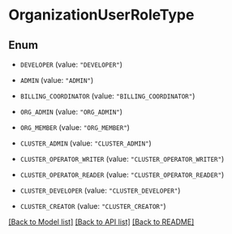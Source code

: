 # OrganizationUserRoleType

## Enum

* `DEVELOPER` (value: `"DEVELOPER"`)

* `ADMIN` (value: `"ADMIN"`)

* `BILLING_COORDINATOR` (value: `"BILLING_COORDINATOR"`)

* `ORG_ADMIN` (value: `"ORG_ADMIN"`)

* `ORG_MEMBER` (value: `"ORG_MEMBER"`)

* `CLUSTER_ADMIN` (value: `"CLUSTER_ADMIN"`)

* `CLUSTER_OPERATOR_WRITER` (value: `"CLUSTER_OPERATOR_WRITER"`)

* `CLUSTER_OPERATOR_READER` (value: `"CLUSTER_OPERATOR_READER"`)

* `CLUSTER_DEVELOPER` (value: `"CLUSTER_DEVELOPER"`)

* `CLUSTER_CREATOR` (value: `"CLUSTER_CREATOR"`)


[[Back to Model list]](../README.md#documentation-for-models) [[Back to API list]](../README.md#documentation-for-api-endpoints) [[Back to README]](../README.md)


